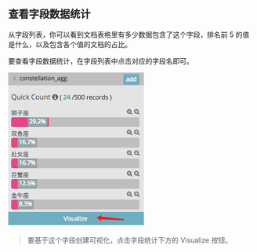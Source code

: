## 查看字段数据统计

从字段列表，你可以看到文档表格里有多少数据包含了这个字段，排名前 5 的值是什么，以及包含各个值的文档的占比。

要查看字段数据统计，在字段列表中点击对应的字段名即可。

![](/assets/import12.png)

> 要基于这个字段创建可视化，点击字段统计下方的 Visualize 按钮。



